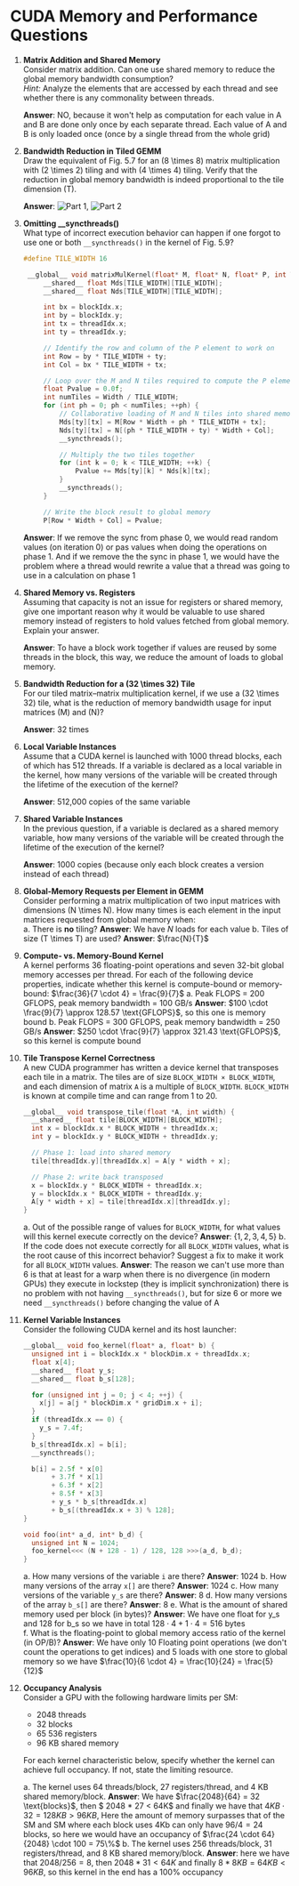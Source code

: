 # CUDA Memory and Performance Questions

1. **Matrix Addition and Shared Memory**  
   Consider matrix addition. Can one use shared memory to reduce the global memory bandwidth consumption?  
   *Hint:* Analyze the elements that are accessed by each thread and see whether there is any commonality between threads.

   **Answer**: NO, because it won't help as computation for each value in A and B are done only once by each separate thread. Each value of A and B is only loaded once (once by a single thread from the whole grid)

2. **Bandwidth Reduction in Tiled GEMM**  
   Draw the equivalent of Fig. 5.7 for an \(8 \times 8\) matrix multiplication with \(2 \times 2\) tiling and with \(4 \times 4\) tiling. Verify that the reduction in global memory bandwidth is indeed proportional to the tile dimension \(T\).

   **Answer**: ![Part 1](2_exercise_1.png), ![Part 2](2_exercise_2.png)

3. **Omitting __syncthreads()**  
   What type of incorrect execution behavior can happen if one forgot to use one or both `__syncthreads()` in the kernel of Fig. 5.9?

   ```c++
   #define TILE_WIDTH 16

    __global__ void matrixMulKernel(float* M, float* N, float* P, int Width) {
        __shared__ float Mds[TILE_WIDTH][TILE_WIDTH];
        __shared__ float Nds[TILE_WIDTH][TILE_WIDTH];

        int bx = blockIdx.x;
        int by = blockIdx.y;
        int tx = threadIdx.x;
        int ty = threadIdx.y;

        // Identify the row and column of the P element to work on
        int Row = by * TILE_WIDTH + ty;
        int Col = bx * TILE_WIDTH + tx;

        // Loop over the M and N tiles required to compute the P element
        float Pvalue = 0.0f;
        int numTiles = Width / TILE_WIDTH;
        for (int ph = 0; ph < numTiles; ++ph) {
            // Collaborative loading of M and N tiles into shared memory
            Mds[ty][tx] = M[Row * Width + ph * TILE_WIDTH + tx];
            Nds[ty][tx] = N[(ph * TILE_WIDTH + ty) * Width + Col];
            __syncthreads();

            // Multiply the two tiles together
            for (int k = 0; k < TILE_WIDTH; ++k) {
                Pvalue += Mds[ty][k] * Nds[k][tx];
            }
            __syncthreads();
        }

        // Write the block result to global memory
        P[Row * Width + Col] = Pvalue;
   ```

   **Answer**: If we remove the sync from phase 0, we would read random values (on iteration 0) or pas values when doing the operations on phase 1. And if we remove the the sync in phase 1, we would have the problem where a thread would rewrite a value that a thread was going to use in a calculation on phase 1

4. **Shared Memory vs. Registers**  
   Assuming that capacity is not an issue for registers or shared memory, give one important reason why it would be valuable to use shared memory instead of registers to hold values fetched from global memory. Explain your answer.

   **Answer**: To have a block work together if values are reused by some threads in the block, this way, we reduce the amount of loads to global memory.

5. **Bandwidth Reduction for a \(32 \times 32\) Tile**  
   For our tiled matrix–matrix multiplication kernel, if we use a \(32 \times 32\) tile, what is the reduction of memory bandwidth usage for input matrices \(M\) and \(N\)?

    **Answer**: 32 times

6. **Local Variable Instances**  
   Assume that a CUDA kernel is launched with 1000 thread blocks, each of which has 512 threads. If a variable is declared as a local variable in the kernel, how many versions of the variable will be created through the lifetime of the execution of the kernel?

   **Answer**: 512,000 copies of the same variable

7. **Shared Variable Instances**  
   In the previous question, if a variable is declared as a shared memory variable, how many versions of the variable will be created through the lifetime of the execution of the kernel?

   **Answer**: 1000 copies (because only each block creates a version instead of each thread)

8. **Global‐Memory Requests per Element in GEMM**  
   Consider performing a matrix multiplication of two input matrices with dimensions \(N \times N\). How many times is each element in the input matrices requested from global memory when:  
   a. There is **no** tiling?  **Answer**: We have $N$ loads for each value
   b. Tiles of size \(T \times T\) are used? **Answer**: $\frac{N}{T}$ 

9. **Compute‐ vs. Memory‐Bound Kernel**  
   A kernel performs 36 floating-point operations and seven 32-bit global memory accesses per thread. For each of the following device properties, indicate whether this kernel is compute-bound or memory-bound: $\frac{36}{7 \cdot 4} = \frac{9}{7}$ 
   a. Peak FLOPS = 200 GFLOPS, peak memory bandwidth = 100 GB/s  **Answer**: $100 \cdot \frac{9}{7} \approx 128.57 \text{GFLOPS}$, so this one is memory bound 
   b. Peak FLOPS = 300 GFLOPS, peak memory bandwidth = 250 GB/s  **Answer**: $250 \cdot \frac{9}{7} \approx 321.43 \text{GFLOPS}$, so this kernel is compute bound

10. **Tile Transpose Kernel Correctness**  
    A new CUDA programmer has written a device kernel that transposes each tile in a matrix. The tiles are of size `BLOCK_WIDTH × BLOCK_WIDTH`, and each dimension of matrix `A` is a multiple of `BLOCK_WIDTH`. `BLOCK_WIDTH` is known at compile time and can range from 1 to 20.

    ```c
    __global__ void transpose_tile(float *A, int width) {
      __shared__ float tile[BLOCK_WIDTH][BLOCK_WIDTH];
      int x = blockIdx.x * BLOCK_WIDTH + threadIdx.x;
      int y = blockIdx.y * BLOCK_WIDTH + threadIdx.y;

      // Phase 1: load into shared memory
      tile[threadIdx.y][threadIdx.x] = A[y * width + x];

      // Phase 2: write back transposed
      x = blockIdx.y * BLOCK_WIDTH + threadIdx.x;
      y = blockIdx.x * BLOCK_WIDTH + threadIdx.y;
      A[y * width + x] = tile[threadIdx.x][threadIdx.y];
    }
    ```

    a. Out of the possible range of values for `BLOCK_WIDTH`, for what values will this kernel execute correctly on the device?  **Answer**: $\{1,2,3,4,5\}$
    b. If the code does not execute correctly for all `BLOCK_WIDTH` values, what is the root cause of this incorrect behavior? Suggest a fix to make it work for all `BLOCK_WIDTH` values. **Answer**: The reason we can't use more than 6 is that at least for a warp when there is no divergence (in modern GPUs) they execute in lockstep (they is implicit synchronization) there is no problem with not having `__syncthreads()`, but for size $6$ or more we need `__syncthreads()` before changing the value of A


11. **Kernel Variable Instances**  
    Consider the following CUDA kernel and its host launcher:

    ```c
    __global__ void foo_kernel(float* a, float* b) {
      unsigned int i = blockIdx.x * blockDim.x + threadIdx.x;
      float x[4];
      __shared__ float y_s;
      __shared__ float b_s[128];

      for (unsigned int j = 0; j < 4; ++j) {
        x[j] = a[j * blockDim.x * gridDim.x + i];
      }
      if (threadIdx.x == 0) {
        y_s = 7.4f;
      }
      b_s[threadIdx.x] = b[i];
      __syncthreads();

      b[i] = 2.5f * x[0]
           + 3.7f * x[1]
           + 6.3f * x[2]
           + 8.5f * x[3]
           + y_s * b_s[threadIdx.x]
           + b_s[(threadIdx.x + 3) % 128];
    }

    void foo(int* a_d, int* b_d) {
      unsigned int N = 1024;
      foo_kernel<<< (N + 128 - 1) / 128, 128 >>>(a_d, b_d);
    }
    ```

    a. How many versions of the variable `i` are there?  **Answer**: 1024
    b. How many versions of the array `x[]` are there?  **Answer**: 1024
    c. How many versions of the variable `y_s` are there?  **Answer**: 8
    d. How many versions of the array `b_s[]` are there? **Answer**: 8 
    e. What is the amount of shared memory used per block (in bytes)?  **Answer**: We have one float for y_s and 128 for b_s so we have in total $128 \cdot 4 + 1 \cdot 4 = 516$ bytes  
    f. What is the floating-point to global memory access ratio of the kernel (in OP/B)? **Answer**: We have only 10 Floating point operations (we don't count the operations to get indices) and 5 loads with one store to global memory so we have $\frac{10}{6 \cdot 4} = \frac{10}{24} = \frac{5}{12}$

12. **Occupancy Analysis**  
    Consider a GPU with the following hardware limits per SM:  
    - 2048 threads  
    - 32 blocks  
    - 65 536 registers  
    - 96 KB shared memory  

    For each kernel characteristic below, specify whether the kernel can achieve full occupancy. If not, state the limiting resource.

    a. The kernel uses 64 threads/block, 27 registers/thread, and 4 KB shared memory/block.  **Answer**: We have $\frac{2048}{64} = 32 \text{blocks}$, then $ 2048 * 27 < 64K$ and finally we have that $4KB \cdot 32 = 128KB > 96KB$, Here the amount of memory surpasses that of the SM and SM where each block uses 4Kb can only have $96/4 = 24$ blocks, so here we would have an occupancy of $\frac{24 \cdot 64}{2048} \cdot 100 = 75\%$ 
    b. The kernel uses 256 threads/block, 31 registers/thread, and 8 KB shared memory/block. **Answer**: here we have that $2048/256 = 8$, then $2048 * 31 < 64K$ and finally $8 * 8KB = 64KB < 96KB$, so this kernel in the end has a $100\%$ occupancy